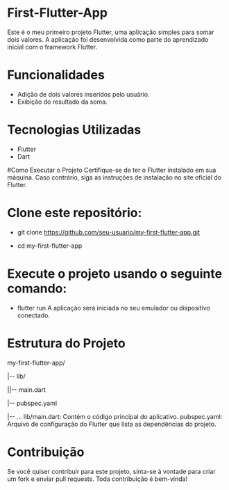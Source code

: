# First-Flutter-App

Este é o meu primeiro projeto Flutter, uma aplicação simples para somar dois valores. A aplicação foi desenvolvida como parte do aprendizado inicial com o framework Flutter.

# Funcionalidades
- Adição de dois valores inseridos pelo usuário.
- Exibição do resultado da soma.

# Tecnologias Utilizadas
- Flutter
- Dart

#Como Executar o Projeto
Certifique-se de ter o Flutter instalado em sua máquina. Caso contrário, siga as instruções de instalação no site oficial do Flutter.

# Clone este repositório:

- git clone https://github.com/seu-usuario/my-first-flutter-app.git

- cd my-first-flutter-app
# Execute o projeto usando o seguinte comando:

- flutter run
A aplicação será iniciada no seu emulador ou dispositivo conectado.

# Estrutura do Projeto

my-first-flutter-app/

|-- lib/

||-- main.dart

|-- pubspec.yaml

|-- ...
lib/main.dart: Contém o código principal do aplicativo.
pubspec.yaml: Arquivo de configuração do Flutter que lista as dependências do projeto.
# Contribuição
Se você quiser contribuir para este projeto, sinta-se à vontade para criar um fork e enviar pull requests. Toda contribuição é bem-vinda!
